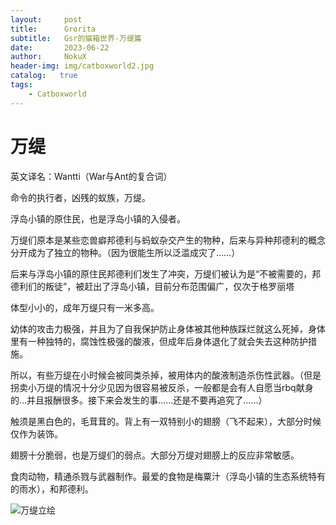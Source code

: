 ```yaml
---
layout:     post
title:      Grorita
subtitle:   Gsr的猫箱世界-万缇篇
date:       2023-06-22
author:     NokuX
header-img: img/catboxworld2.jpg
catalog:   true
tags:
    - Catboxworld
---
```


# 万缇

英文译名：Wantti（War与Ant的复合词）


命令的执行者，凶残的蚁族，万缇。

浮岛小镇的原住民，也是浮岛小镇的入侵者。


万缇们原本是某些恋兽癖邦德利与蚂蚁杂交产生的物种，后来与异种邦德利的概念分开成为了独立的物种。（因为很能生所以泛滥成灾了……）

后来与浮岛小镇的原住民邦德利们发生了冲突，万缇们被认为是“不被需要的，邦德利们的叛徒”，被赶出了浮岛小镇，目前分布范围偏广，仅次于格罗丽塔


体型小小的，成年万缇只有一米多高。

幼体的攻击力极强，并且为了自我保护防止身体被其他种族踩烂就这么死掉，身体里有一种独特的，腐蚀性极强的酸液，但成年后身体退化了就会失去这种防护措施。

所以，有些万缇在小时候会被同类杀掉，被用体内的酸液制造杀伤性武器。（但是拐卖小万缇的情况十分少见因为很容易被反杀，一般都是会有人自愿当rbq献身的…并且报酬很多。接下来会发生的事……还是不要再追究了……）


触须是黑白色的，毛茸茸的。背上有一双特别小的翅膀（飞不起来），大部分时候仅作为装饰。

翅膀十分脆弱，也是万缇们的弱点。大部分万缇对翅膀上的反应非常敏感。


食肉动物，精通杀戮与武器制作。最爱的食物是梅粟汁（浮岛小镇的生态系统特有的雨水），和邦德利。

![万缇立绘]({{site.baseurl}}/img-post/p-wantti.png)
